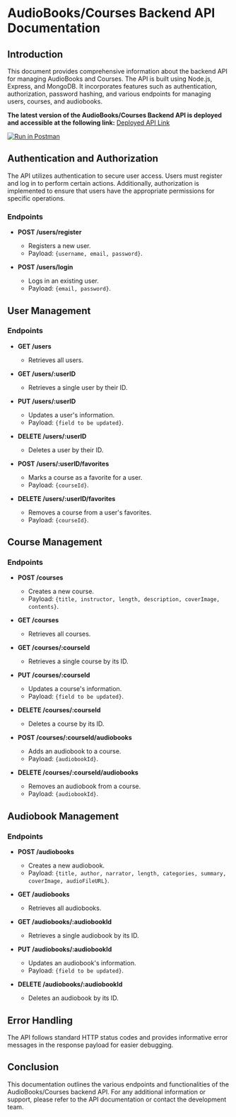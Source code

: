 # AudioBooks/Courses Backend API Documentation

## Introduction

This document provides comprehensive information about the backend API for managing AudioBooks and Courses. The API is built using Node.js, Express, and MongoDB. It incorporates features such as authentication, authorization, password hashing, and various endpoints for managing users, courses, and audiobooks.

**The latest version of the AudioBooks/Courses Backend API is deployed and accessible at the following link:**
[Deployed API Link](https://hyperface-audiobook-api.onrender.com)

[![Run in Postman](https://run.pstmn.io/button.svg)](https://app.getpostman.com/run-collection/28437144-b7f1cbf0-f11e-4c3d-b6e1-700e27bd9504?action=collection%2Ffork&source=rip_markdown&collection-url=entityId%3D28437144-b7f1cbf0-f11e-4c3d-b6e1-700e27bd9504%26entityType%3Dcollection%26workspaceId%3D1905c887-e3de-40c0-b38b-3e6813bb59f9)

## Authentication and Authorization

The API utilizes authentication to secure user access. Users must register and log in to perform certain actions. Additionally, authorization is implemented to ensure that users have the appropriate permissions for specific operations.

### Endpoints

- **POST /users/register**
  - Registers a new user.
  - Payload: `{username, email, password}`.
  
- **POST /users/login**
  - Logs in an existing user.
  - Payload: `{email, password}`.

## User Management

### Endpoints

- **GET /users**
  - Retrieves all users.

- **GET /users/:userID**
  - Retrieves a single user by their ID.

- **PUT /users/:userID**
  - Updates a user's information.
  - Payload: `{field to be updated}`.

- **DELETE /users/:userID**
  - Deletes a user by their ID.

- **POST /users/:userID/favorites**
  - Marks a course as a favorite for a user.
  - Payload: `{courseId}`.

- **DELETE /users/:userID/favorites**
  - Removes a course from a user's favorites.
  - Payload: `{courseId}`.

## Course Management

### Endpoints

- **POST /courses**
  - Creates a new course.
  - Payload: `{title, instructor, length, description, coverImage, contents}`.

- **GET /courses**
  - Retrieves all courses.

- **GET /courses/:courseId**
  - Retrieves a single course by its ID.

- **PUT /courses/:courseId**
  - Updates a course's information.
  - Payload: `{field to be updated}`.

- **DELETE /courses/:courseId**
  - Deletes a course by its ID.

- **POST /courses/:courseId/audiobooks**
  - Adds an audiobook to a course.
  - Payload: `{audiobookId}`.

- **DELETE /courses/:courseId/audiobooks**
  - Removes an audiobook from a course.
  - Payload: `{audiobookId}`.

## Audiobook Management

### Endpoints

- **POST /audiobooks**
  - Creates a new audiobook.
  - Payload: `{title, author, narrator, length, categories, summary, coverImage, audioFileURL}`.

- **GET /audiobooks**
  - Retrieves all audiobooks.

- **GET /audiobooks/:audiobookId**
  - Retrieves a single audiobook by its ID.

- **PUT /audiobooks/:audiobookId**
  - Updates an audiobook's information.
  - Payload: `{field to be updated}`.

- **DELETE /audiobooks/:audiobookId**
  - Deletes an audiobook by its ID.

## Error Handling

The API follows standard HTTP status codes and provides informative error messages in the response payload for easier debugging.

## Conclusion

This documentation outlines the various endpoints and functionalities of the AudioBooks/Courses backend API. For any additional information or support, please refer to the API documentation or contact the development team.
